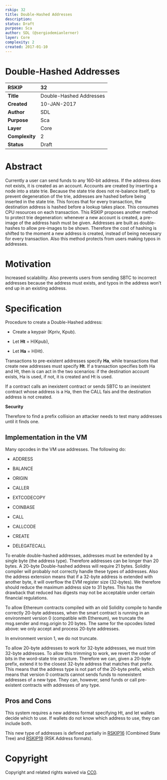 ```yaml
---
rskip: 32
title: Double-Hashed Addresses
description: 
status: Draft
purpose: Sca
author: SDL (@sergiodemianlerner)
layer: Core
complexity: 2
created: 2017-01-10
---
```


# Double-Hashed Addresses

|RSKIP          |32           |
| :------------ |:-------------|
|**Title**      |Double-Hashed Addresses|
|**Created**    |10-JAN-2017 |
|**Author**     |SDL |
|**Purpose**    |Sca |
|**Layer**      |Core |
|**Complexity** |2 |
|**Status**     |Draft |


# **Abstract**

Currently a user can send funds to any 160-bit address. If the address does not exists, it is created as an account. Accounts are created by inserting a node into a state trie. Because the state trie does not re-balance itself, to prevent degeneration of the trie, addresses are hashed before being inserted in the state trie. This forces that for every transaction, the destination address is hashed before a lookup takes place. This consumes CPU resources on each transaction. This RSKIP proposes another method to protect trie degeneration: whenever a new account is created, a pre-image of the address hash must be given. Addresses are built as double-hashes to allow pre-images to be shown. Therefore the cost of hashing is shifted to the moment a new address is created, instead of being necessary for every transaction. Also this method protects from users making typos in addresses.

# **Motivation**

Increased scalability. Also prevents users from sending SBTC to incorrect addresses because the address must exists, and typos in the address won’t end up in an existing address.

# **Specification**

Procedure to create a Double-Hashed address: 

* Create a keypair (Kpriv, Kpub). 

* Let **Ht** = H(Kpub), 

* Let **Ha** = H(Ht). 

Transactions to pre-existent addresses specify **Ha**, while transactions that create new addresses must specify **Ht**. If a transaction specifies both Ha and Ht, then is can act in the two scenarios: if the destination account exists, Ha is used, if not, it is created and Ht is used.

If a contract calls an inexistent contract or sends SBTC to an inexistent contract whose address is a Ha, then the CALL fais and the destination address is not created.

**Security**

Therefore to find a prefix collision an attacker needs to test many addresses until it finds one.

## Implementation in the VM

Many opcodes in the VM use addresses. The following do:

* ADDRESS

* BALANCE

* ORIGIN

* CALLER

* EXTCODECOPY

* COINBASE

* CALL

* CALLCODE

* CREATE

* DELEGATECALL

To enable double-hashed addresses, addresses must be extended by a single byte (the address type). Therefore addresses can be longer than 20 bytes. A 20-byte Double-hashed address will require 21 bytes. Solidity compiler will probably not correctly handle these types of addresses. Also the address extension means that if a 32-byte address is extended with another byte, it will overflow the EVM register size (32-bytes). We therefore should reduce the maximum address size to 31 bytes. This has the drawback that reduced has digests may not be acceptable under certain financial regulations. 

To allow Ethereum contracts compiled with an old Solidity compile to handle correctly 20-byte addresses, when the smart contract is running in an environment version 0 (compatible with Ethereum), we truncate the msg.sender and msg.origin to 20 bytes. The same for the opcodes listed above: we only accept and process 20-byte addresses. 

In environment version 1, we do not truncate. 

To allow 20-byte addresses to work for 32-byte addresses, we must trim 32-byte addresses. To allow this trimming to work, we revert the order of bits in the word-state trie structure. Therefore we can, given a 20-byte prefix, extend it to the closest 32-byte address that matches that prefix. This means that the address type is not part of the 20-byte prefix, which means that version 0 contracts cannot sends funds to nonexistent addresses of a new type. They can, however, send funds or call pre-existent contracts with addresses of any type.

## Pros and Cons

This system requires a new address format specifying Ht, and let wallets decide which to use. If wallets do not know which address to use, they can include both.

This new type of addresses is defined partially in [RSKIP16]  (Combined State Tree) and [RSKIP19]  (RSK Address formats).

[RSKIP16]: https://github.com/rsksmart/RSKIPs/blob/master/IPs/RSKIP16.md
[RSKIP19]: https://github.com/rsksmart/RSKIPs/blob/master/IPs/RSKIP19.md


# **Copyright**

Copyright and related rights waived via [CC0](https://creativecommons.org/publicdomain/zero/1.0/).